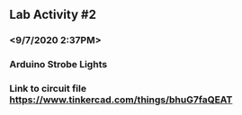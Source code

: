 ## Lab Activity #2
### <Ree Johndave N. Dignos >
### <9/7/2020 2:37PM>
### Arduino Strobe Lights

### Link to circuit file https://www.tinkercad.com/things/bhuG7faQEAT